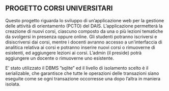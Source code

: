 ## PROGETTO CORSI UNIVERSITARI

Questo progetto riguarda lo sviluppo di un’applicazione web per la
gestione delle attività di orientamento (PCTO) del DAIS.
L’applicazione permetterà la creazione di nuovi corsi, ciascuno composto da
una o più lezioni tematiche da svolgersi in presenza oppure online.
Gli studenti potranno iscriversi e disiscriversi dai corsi, mentre i docenti
avranno accesso a un'interfaccia di analitica relativa ai corsi e potranno
inserire nuovi corsi o rimuoverne di esistenti, ed aggiungere lezioni ai corsi.
L’admin (il preside) potrà aggiungere un docente o rimuoverne uno esistente.

E’ stato utilizzato il DBMS ”sqlite” ed il livello di isolamento scelto è il
serializable, che garantisce che tutte le operazioni delle transazioni siano
eseguite come se ogni transazione occorresse una dopo l’altra in maniera
isolata.
